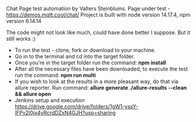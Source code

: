 Chat Page test automation by Valters Steinblums.
Page under test - https://demos.mqtt.cool/chat/
Project is built with node version 14.17.4, npm version 6.14.14

The code might not look like much, could have done better I suppose.
But it still works :)

- To run the test - clone, fork or download to your machine.
- Go in to the terminal and cd into the target folder.
- Once you’re in the target folder run the command: **npm install**
- After all the necessary files have been downloaded, to execute the test run the command: **npm run multi**
- If you wish to look at the results in a more pleasant way, do that via allure reporter.
Run command: **allure generate ./allure-results --clean && allure open**
- Jenkins setup and execution https://drive.google.com/drive/folders/1gW1-yssY-lFPv2l0jx4yRcrdDZxN4GJH?usp=sharing

